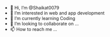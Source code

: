 - 👋 Hi, I’m @Shaikat0079
- 👀 I’m interested in web and app development
- 🌱 I’m currently learning Coding
- 💞️ I’m looking to collaborate on ...
- 📫 How to reach me ...

<!---
Shaikat0079/Shaikat0079 is a ✨ special ✨ repository because its `README.md` (this file) appears on your GitHub profile.
You can click the Preview link to take a look at your changes.
--->
